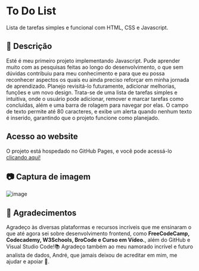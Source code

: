 # To Do List
Lista de tarefas simples e funcional com HTML, CSS e Javascript.

## 📝 Descrição
  Esté é meu primeiro projeto implementando Javascript. Pude aprender muito com as pesquisas feitas ao longo do desenvolvimento, o que sem dúvidas contribuiu para meu conhecimento e para que eu possa reconhecer aspectos os quais eu ainda preciso reforçar em minha jornada de aprendizado. Planejo revisitá-lo futuramente, adicionar melhorias, funções e um novo design.
  Trata-se de uma lista de tarefas simples e intuitiva, onde o usuário pode adicionar, remover e marcar tarefas como concluídas, além e uma barra de rolagem para navegar por elas. O campo de texto permite até 80 caracteres, e exibe um alerta quando nenhum texto é inserido, garantindo que o projeto funcione como planejado.

## Acesso ao website
  O projeto está hospedado no GitHub Pages, e você pode acessá-lo [clicando aqui!](https://thaiisilveira.github.io/to-do-list/)

## 📷 Captura de imagem 
![image](https://github.com/user-attachments/assets/b3fff8df-c77e-474b-b89e-eb5b5928410a)

## 🤗 Agradecimentos
  Agradeço às diversas plataformas e recursos incríveis que me ensinaram o que até agora sei sobre desenvolvimento frontend, como **FreeCodeCamp, Codecademy, W3Schools, BroCode e Curso em Vídeo.**, além do GitHub e Visual Studio Code!📚
  Agradeço também ao meu namorado incrível e futuro analista de dados, André, que jamais deixou de acreditar em mim, me ajudar e apoiar 🩷.
